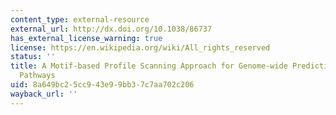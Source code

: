 ```yaml
---
content_type: external-resource
external_url: http://dx.doi.org/10.1038/86737
has_external_license_warning: true
license: https://en.wikipedia.org/wiki/All_rights_reserved
status: ''
title: A Motif-based Profile Scanning Approach for Genome-wide Prediction of Signaling
  Pathways
uid: 8a649bc2-5cc9-43e9-9bb3-7c7aa702c206
wayback_url: ''
---
```

